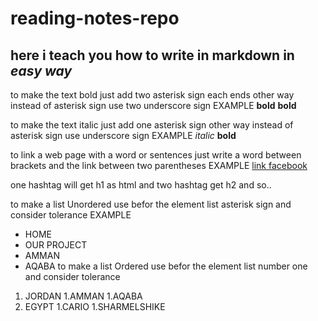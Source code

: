# reading-notes-repo

## here i teach you how to write in **markdown** in *easy way*

to make the text bold just add two asterisk sign each ends 
other way instead of asterisk sign use two underscore sign
EXAMPLE **bold** __bold__

to make the text italic just add one asterisk sign
other way instead of asterisk sign use underscore sign
EXAMPLE *italic* __bold__

to link a web page with a word or sentences just write a word between brackets and the link between two parentheses 
EXAMPLE [link facebook](https://www.facebook.com/)

one hashtag will get h1 as html and two hashtag get h2 and so..

to make a list Unordered use befor the element list  asterisk sign and consider tolerance
EXAMPLE
* HOME
* OUR PROJECT
 * AMMAN
 * AQABA
to make a list Ordered use befor the element list  number one and consider tolerance
1. JORDAN
 1.AMMAN
 1.AQABA
1. EGYPT
 1.CARIO
 1.SHARMELSHIKE
